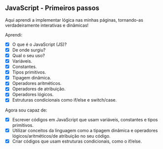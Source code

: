 ## JavaScript - Primeiros passos

Aqui aprendi a implementar lógica nas minhas páginas, tornando-as verdadeiramente interativas e dinâmicas!

Aprendi:
- [x] O que é o JavaScript (JS)?
- [x] De onde surgiu?
- [x] Qual o seu uso?
- [x] Variáveis.
- [x] Constantes.
- [x] Tipos primitivos.
- [x] Tipagem dinâmica.
- [x] Operadores aritméticos.
- [x] Operadores de atribuição.
- [x] Operadores lógicos.
- [x] Estruturas condicionais como if/else e switch/case.

Agora sou capaz de:
- [x] Escrever códigos em JavaScript que usam variáveis, constantes e tipos primitivos.
- [x] Utilizar conceitos da linguagem como a tipagem dinâmica e operadores lógicos/aritméticos/de atribuição no seu código.
- [x] Criar códigos que usam estruturas condicionais, como o if/else.
